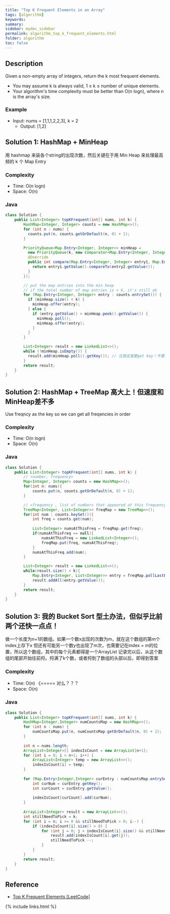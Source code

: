 ```yaml
---
title: "Top K Frequent Elements in an Array"
tags: [algorithm]
keywords:
summary:
sidebar: mydoc_sidebar
permalink: algorithm_top_k_frequent_elements.html
folder: algorithm
toc: false
---
```


## Description
Given a non-empty array of integers, return the k most frequent elements.
* You may assume k is always valid, 1 ≤ k ≤ number of unique elements.
* Your algorithm's time complexity must be better than O(n logn), where n is the array's size.

### Example
* Input: nums = [1,1,1,2,2,3], k = 2
  * Output: [1,2]

## Solution 1: HashMap + MinHeap
用 hashmap 来装各个string的出现次数，然后关键在于用 Min Heap 来处理最高频的 k 个 Map Entry

### Complexity
* Time: O(n logn)
* Space: O(n)

### Java
```java
class Solution {
    public List<Integer> topKFrequent(int[] nums, int k) {
        HashMap<Integer, Integer> counts = new HashMap<>();
        for (int n : nums) {
          counts.put(n, counts.getOrDefault(n, 0) + 1);
        }

        PriorityQueue<Map.Entry<Integer, Integer>> minHeap = 
          new PriorityQueue(k, new Comparator<Map.Entry<Integer, Integer>>() {
          @Override
          public int compare(Map.Entry<Integer, Integer> entry1, Map.Entry<Integer, Integer> entry2) {
            return entry1.getValue().compareTo(entry2.getValue());
          }
        });

        // put the map entries into the min heap
        // if the total number of map entries is < k, it's still ok
        for (Map.Entry<Integer, Integer> entry : counts.entrySet()) {
          if (minHeap.size() < k) {
            minHeap.offer(entry);
          } else {
            if (entry.getValue() > minHeap.peek().getValue()) {
              minHeap.poll();
              minHeap.offer(entry);
            }
          }
        }

        List<Integer> result = new LinkedList<>();
        while (!minHeap.isEmpty()) {
          result.add(minHeap.poll().getKey()); // 注意这里要get key！不要getValue
        }
        return result;
    }
}
```

## Solution 2: HashMap + TreeMap 高大上！但速度和MinHeap差不多
Use freqncy as the key so we can get all freqencies in order

### Complexity
* Time: O(n logn)
* Space: O(n)

### Java
```java
class Solution {
    public List<Integer> topKFrequent(int[] nums, int k) {
        // <number, frequency>
        Map<Integer, Integer> counts = new HashMap<>();
        for(int n: nums){
            counts.put(n, counts.getOrDefault(n, 0) + 1);
        }

        // <frequency , list of numbers that appeared at this frequency>
        TreeMap<Integer, List<Integer>> freqMap = new TreeMap<>();
        for(int num : counts.keySet()){
            int freq = counts.get(num);
        
            List<Integer> numsAtThisFreq = freqMap.get(freq);
            if(numsAtThisFreq == null){
                numsAtThisFreq = new LinkedList<Integer>();
                freqMap.put(freq, numsAtThisFreq);
            }
            numsAtThisFreq.add(num);
        }

        List<Integer> result = new LinkedList<>();
        while(result.size() < k){
            Map.Entry<Integer, List<Integer>> entry = freqMap.pollLastEntry();
            result.addAll(entry.getValue());
        }
        return result;
    }
}
```

## Solution 3: 我的 Bucket Sort 型土办法，但似乎比前两个还快一点点！
做一个长度为n+1的数组。如果一个数x出现的次数为m，就在这个数组的第m个index上存下x
但还有可能另一个数y也出现了m次，也需要记在index = m的位置，所以这个数组，其中的每个元素都得是一个ArrayList
记录完以后，从这个数组的尾部开始往前捋。捋满了k个数，或者捋到了数组的头部以后，即得到答案
    
### Complexity
* Time: O(n)   《===== 对么？？？
* Space: O(n)

### Java
```java
class Solution {
    public List<Integer> topKFrequent(int[] nums, int k) {
        HashMap<Integer,Integer> numCountsMap = new HashMap<>();
        for (int n : nums) {
            numCountsMap.put(n, numCountsMap.getOrDefault(n, 0) + 1);
        }
        
        int n = nums.length;
        ArrayList<Integer>[] indexIsCount = new ArrayList[n+1];
        for (int i = 0; i < n+1; i++) {
            ArrayList<Integer> temp = new ArrayList<>();
            indexIsCount[i] = temp;
        }
        
        for (Map.Entry<Integer,Integer> curEntry : numCountsMap.entrySet()) {
            int curNum = curEntry.getKey();
            int curCount = curEntry.getValue();
            
            indexIsCount[curCount].add(curNum);
        }
        
        ArrayList<Integer> result = new ArrayList<>();
        int stillNeedToPick = k;
        for (int i = n; i >= 0 && stillNeedToPick > 0; i--) {
            if (indexIsCount[i].size() > 0) {
                for (int j = 0; j < indexIsCount[i].size() && stillNeedToPick > 0; j++) {
                    result.add(indexIsCount[i].get(j));
                    stillNeedToPick --;
                }
            }
        }
        return result;
    }
}
```

## Reference
* [Top K Frequent Elements [LeetCode]](https://leetcode.com/problems/top-k-frequent-elements/description/)

{% include links.html %}
